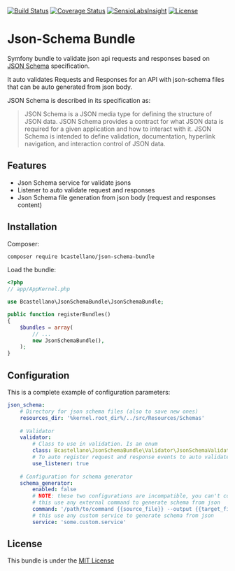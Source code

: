 [![Build Status](https://travis-ci.org/bcastellano/json-schema-bundle.svg?branch=master)](https://travis-ci.org/bcastellano/json-schema-bundle)
[![Coverage Status](https://coveralls.io/repos/github/bcastellano/json-schema-bundle/badge.svg?branch=master)](https://coveralls.io/github/bcastellano/json-schema-bundle?branch=master)
[![SensioLabsInsight](https://insight.sensiolabs.com/projects/12914036-bfdb-4ba1-b89a-9f0733e0a7a3/mini.png)](https://insight.sensiolabs.com/projects/12914036-bfdb-4ba1-b89a-9f0733e0a7a3)
[![License](http://img.shields.io/:license-mit-blue.svg)](http://doge.mit-license.org)

# Json-Schema Bundle
Symfony bundle to validate json api requests and responses based on [JSON Schema](http://json-schema.org) specification. 

It auto validates Requests and Responses for an API with json-schema files that can be auto generated from json body. 

JSON Schema is described in its specification as:

> JSON Schema is a JSON media type for defining the structure of JSON data. JSON Schema provides a contract for what JSON data is required for a given application and how to interact with it. JSON Schema is intended to define validation, documentation, hyperlink navigation, and interaction control of JSON data.

## Features

- Json Schema service for validate jsons
- Listener to auto validate request and responses
- Json Schema file generation from json body (request and responses content)

## Installation

Composer:

```bash
composer require bcastellano/json-schema-bundle
```

Load the bundle:

```php
<?php
// app/AppKernel.php

use Bcastellano\JsonSchemaBundle\JsonSchemaBundle;

public function registerBundles()
{
    $bundles = array(
        // ...
        new JsonSchemaBundle(),
    );
}
```

## Configuration
This is a complete example of configuration parameters:
```yaml
json_schema:
    # Directory for json schema files (also to save new ones)
    resources_dir: '%kernel.root_dir%/../src/Resources/Schemas'
    
    # Validator
    validator:
        # Class to use in validation. Is an enum
        class: Bcastellano\JsonSchemaBundle\Validator\JsonSchemaValidator
        # To auto register request and response events to auto validate jsons 
        use_listener: true
    
    # Configuration for schema generator
    schema_generator:
        enabled: false
        # NOTE: these two configurations are incompatible, you can't configure both
        # this use any external command to generate schema from json
        command: '/path/to/command {{source_file}} --output {{target_file}}'
        # this use any custom service to generate schema from json
        service: 'some.custom.service'
```

## License
This bundle is under the [MIT License](LICENSE)


